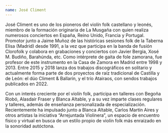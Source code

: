 ```yaml
---
name: José Climent
---
```


José Climent es uno de los pioneros del violín folk castellano y leonés, miembro de la formación originaria de La Musgaña con quien realiza numerosos conciertos en España, Reino Unido, Francia y Portugal. Promotor junto a Jaime Muñoz de las históricas sesiones folk de la Taberna Elisa (Madrid) desde 1991, a la vez que participa en la banda de fusión Clorofolk y colabora en grabaciones y conciertos con Javier Bergia, Xosé M. Budiño, Barahúnda, etc. Como intérprete de gaita de fole zamorana, fue profesor de este instrumento en la Casa de Zamora en Madrid entre 1998 y 2013. Entre 2015 y 2018 lanza dos trabajos discográficos en solitario y actualmente forma parte de dos proyectos de raíz tradicional de Castilla y de León: el dúo Climent & Ballarín, y el trío Atairaos, con sendos trabajos publicados en 2022.

Con un interés creciente por el violín folk, participa en talleres con Begoña Riobó, Alasdair Fraser y Blanca Altable, y a su vez imparte clases regulares y talleres, además de enseñanza personalizada de especialización. Recientemente ha impulsado junto a Blanca Altable, Carlos Martín Aires y otros artistas la iniciativa “Arrejuntada Violinera”, un espacio de encuentro físico y virtual en busca de un estilo propio de violín folk más enraizado en la sonoridad autóctona.
